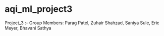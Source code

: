 # aqi_ml_project3
Project_3 :- Group Members: Parag Patel, Zuhair Shahzad, Saniya Sule, Eric Meyer, Bhavani Sathya 
